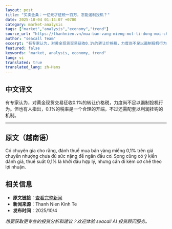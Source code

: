 ```yaml
---
layout: post
title: "买卖金条：一亿元才征税一百万，怎能遏制投机？"
date: 2025-10-04 01:14:07 +0700
category: market-analysis
tags: ["market","analysis","economy","trend"]
source_url: "https://thanhnien.vn/mua-ban-vang-mieng-mot-ti-dong-moi-chiu-thue-1-trieu-sao-ngan-duoc-dau-co-185251003232516078.htm"
author: "seacall Team"
excerpt: "有专家认为，对黄金现货交易征收0.1%的转让价格税，力度尚不足以遏制投机行为。但也有人指出，0.1%的税率是一个合理的开端，不过还需配套以利润挂钩的机制。..."
featured: false
keywords: "market, analysis, economy, trend"
lang: vi
translated: true
translated_lang: zh-Hans
---
```


## 中文译文

有专家认为，对黄金现货交易征收0.1%的转让价格税，力度尚不足以遏制投机行为。但也有人指出，0.1%的税率是一个合理的开端，不过还需配套以利润挂钩的机制。

---

## 原文（越南语）

C&oacute; chuy&ecirc;n gia cho rằng, đ&aacute;nh thuế mua b&aacute;n v&agrave;ng miếng 0,1% tr&ecirc;n gi&aacute; chuyển nhượng chưa đủ sức nặng để ngăn đầu cơ. Song cũng c&oacute; &yacute; kiến đ&aacute;nh gi&aacute;, thuế suất 0,1% l&agrave; khởi đầu hợp l&yacute;, nhưng cần đi k&egrave;m cơ chế theo lợi nhuận.

## 相关信息

- **原文链接**：[查看完整新闻](https://thanhnien.vn/mua-ban-vang-mieng-mot-ti-dong-moi-chiu-thue-1-trieu-sao-ngan-duoc-dau-co-185251003232516078.htm)
- **新闻来源**：Thanh Nien Kinh Te
- **发布时间**：2025/10/4

*想要获取更专业的投资分析和建议？欢迎体验 seacall AI 投资顾问服务。*